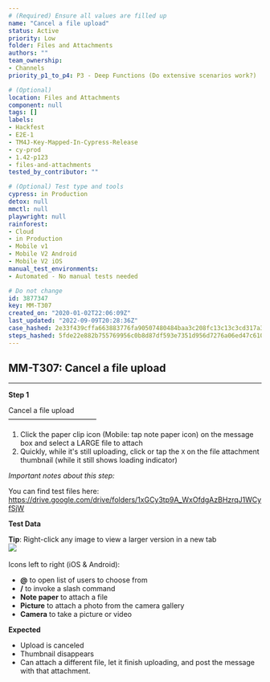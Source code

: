 ```yaml
---
# (Required) Ensure all values are filled up
name: "Cancel a file upload"
status: Active
priority: Low
folder: Files and Attachments
authors: ""
team_ownership: 
- Channels
priority_p1_to_p4: P3 - Deep Functions (Do extensive scenarios work?)

# (Optional)
location: Files and Attachments
component: null
tags: []
labels: 
- Hackfest
- E2E-1
- TM4J-Key-Mapped-In-Cypress-Release
- cy-prod
- 1.42-p123
- files-and-attachments
tested_by_contributor: ""

# (Optional) Test type and tools
cypress: in Production
detox: null
mmctl: null
playwright: null
rainforest: 
- Cloud
- in Production
- Mobile v1
- Mobile V2 Android
- Mobile V2 iOS
manual_test_environments:
- Automated - No manual tests needed

# Do not change
id: 3877347
key: MM-T307
created_on: "2020-01-02T22:06:09Z"
last_updated: "2022-09-09T20:28:36Z"
case_hashed: 2e33f439cffa663883776fa90507480484baa3c208fc13c13c3cd317a3bce6c4811c53a0dcb1293e9eb31f9685d7d801
steps_hashed: 5fde22e882b755769956c0b8d87df593e7351d956d7276a06ed47c610544fe7d065ee5d3d73bb811e37272b7440c9416
---
```


<!-- (Auto-generated) Based on frontmatter's "key" and "name" -->

## MM-T307: Cancel a file upload

---

**Step 1**

Cancel a file upload\
–––––––––––––––––––––––––

1. Click the paper clip icon (Mobile: tap note paper icon) on the message box and select a LARGE file to attach
2. Quickly, while it's still uploading, click or tap the `X` on the file attachment thumbnail (while it still shows loading indicator)

_Important notes about this step:_

You can find test files here: <https://drive.google.com/drive/folders/1xGCy3tp9A_WxOfdgAzBHzrqJ1WCyfSjW>

**Test Data**

**Tip**: Right-click any image to view a larger version in a new tab\
![](https://cloudfront.tm4j.smartbear.com/tenant/ad722c15-e2a6-3788-82f3-92f99221f446/project/10302/embedded-f3277290f945470c4add5d21ef3dc7ca7b74388fc7152bfb6b99ae58c66a95a8-1602873689044-1602873689044.png)\
\
Icons left to right (iOS & Android):

- **@** to open list of users to choose from
- **/** to invoke a slash command
- **Note paper** to attach a file
- **Picture** to attach a photo from the camera gallery
- **Camera** to take a picture or video

**Expected**

- Upload is canceled
- Thumbnail disappears
- Can attach a different file, let it finish uploading, and post the message with that attachment.
